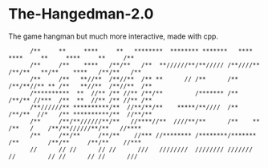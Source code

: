 # The-Hangedman-2.0
The game hangman but much more interactive, made with cpp.



          /**     **     ****     **   ********  ******** *******   ****     ****     **     ****     **     /**
          /**     /**    ****   /**/**   /**  **//////**/**///// /**////** /**/**   **/**    ****   /**/**   /**
          /**     /**   **//**  /**//**  /** **      // /**      /**    /**/**//** ** /**   **//**  /**//**  /**
          /**********  **  //** /** //** /**/**         /******* /**    /**/** //***  /**  **  //** /** //** /**
          /**//////** **********/**  //**/**/**    *****/**////  /**    /**/**  //*   /** **********/**  //**/**
          /**     /**/**//////**/**   //****//**  ////**/**      /**    ** /**   /    /**/**//////**/**   //****
          /**     /**/**     /**/**    //*** //******** /********/*******  /**        /**/**     /**/**    //***
          //      // //      // //      ///   ////////  //////// ///////   //         // //      // //      /// 
          
          
          
